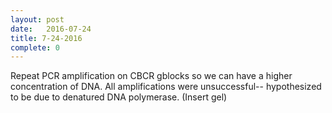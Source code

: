 ```yaml
---
layout: post
date:   2016-07-24
title: 7-24-2016
complete: 0
---
```

Repeat PCR amplification on CBCR gblocks so we can have a higher concentration of DNA. All amplifications were unsuccessful-- hypothesized to be due to denatured DNA polymerase. 
(Insert gel)